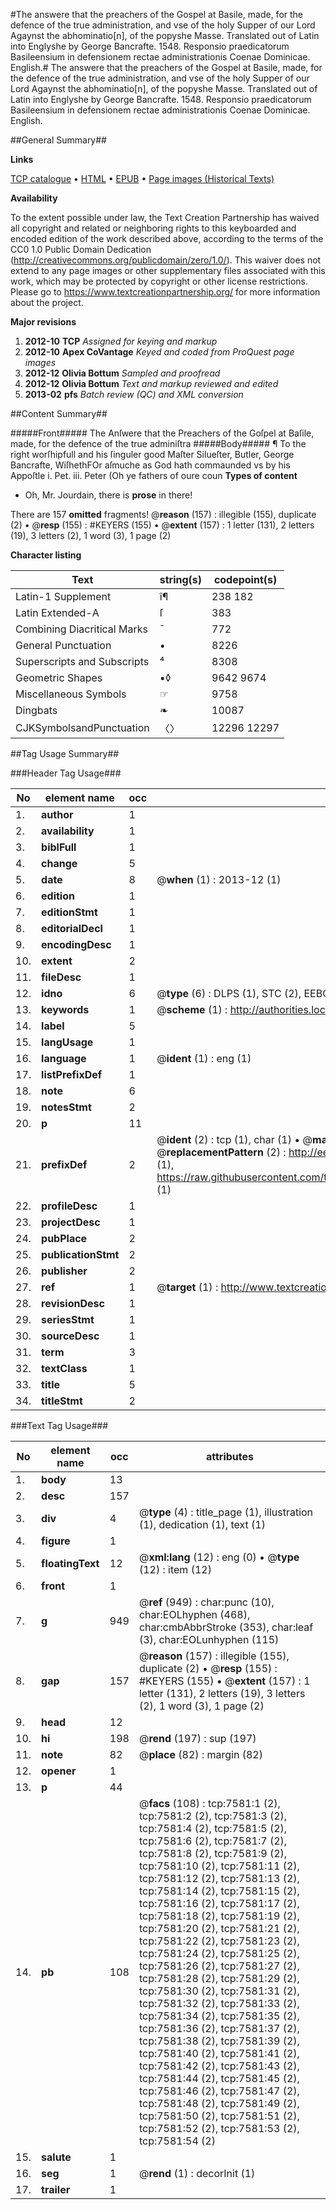 #The answere that the preachers of the Gospel at Basile, made, for the defence of the true administration, and vse of the holy Supper of our Lord Agaynst the abhominatio[n], of the popyshe Masse. Translated out of Latin into Englyshe by George Bancrafte. 1548. Responsio praedicatorum Basileensium in defensionem rectae administrationis Coenae Dominicae. English.#
The answere that the preachers of the Gospel at Basile, made, for the defence of the true administration, and vse of the holy Supper of our Lord Agaynst the abhominatio[n], of the popyshe Masse. Translated out of Latin into Englyshe by George Bancrafte. 1548.
Responsio praedicatorum Basileensium in defensionem rectae administrationis Coenae Dominicae. English.

##General Summary##

**Links**

[TCP catalogue](http://www.ota.ox.ac.uk/tcp/)  • 
[HTML](http://tei.it.ox.ac.uk/tcp/Texts-HTML/free/A05/A05294.html)  • 
[EPUB](http://tei.it.ox.ac.uk/tcp/Texts-EPUB/free/A05/A05294.epub) • 
[Page images (Historical Texts)](https://historicaltexts.jisc.ac.uk/eebo-99842885e)

**Availability**

To the extent possible under law, the Text Creation Partnership has waived all copyright and related or neighboring rights to this keyboarded and encoded edition of the work described above, according to the terms of the CC0 1.0 Public Domain Dedication (http://creativecommons.org/publicdomain/zero/1.0/). This waiver does not extend to any page images or other supplementary files associated with this work, which may be protected by copyright or other license restrictions. Please go to https://www.textcreationpartnership.org/ for more information about the project.

**Major revisions**

1. __2012-10__ __TCP__ *Assigned for keying and markup*
1. __2012-10__ __Apex CoVantage__ *Keyed and coded from ProQuest page images*
1. __2012-12__ __Olivia Bottum__ *Sampled and proofread*
1. __2012-12__ __Olivia Bottum__ *Text and markup reviewed and edited*
1. __2013-02__ __pfs__ *Batch review (QC) and XML conversion*

##Content Summary##

#####Front#####
The Anſwere that the Preachers of the Goſpel at Baſile, made, for the defence of the true adminiſtra
#####Body#####
¶ To the right worſhipfull and his ſinguler good Maſter Silueſter, Butler, George Bancrafte, WiſhethFOr aſmuche as God hath commaunded vs by his Appoſtle i. Pet. iii. Peter (Oh ye fathers of oure coun
**Types of content**

  * Oh, Mr. Jourdain, there is **prose** in there!

There are 157 **omitted** fragments! 
 @__reason__ (157) : illegible (155), duplicate (2)  •  @__resp__ (155) : #KEYERS (155)  •  @__extent__ (157) : 1 letter (131), 2 letters (19), 3 letters (2), 1 word (3), 1 page (2)

**Character listing**


|Text|string(s)|codepoint(s)|
|---|---|---|
|Latin-1 Supplement|î¶|238 182|
|Latin Extended-A|ſ|383|
|Combining             Diacritical Marks|̄|772|
|General Punctuation|•|8226|
|Superscripts             and Subscripts|⁴|8308|
|Geometric Shapes|▪◊|9642 9674|
|Miscellaneous Symbols|☞|9758|
|Dingbats|❧|10087|
|CJKSymbolsandPunctuation|〈〉|12296 12297|

##Tag Usage Summary##

###Header Tag Usage###

|No|element name|occ|attributes|
|---|---|---|---|
|1.|__author__|1||
|2.|__availability__|1||
|3.|__biblFull__|1||
|4.|__change__|5||
|5.|__date__|8| @__when__ (1) : 2013-12 (1)|
|6.|__edition__|1||
|7.|__editionStmt__|1||
|8.|__editorialDecl__|1||
|9.|__encodingDesc__|1||
|10.|__extent__|2||
|11.|__fileDesc__|1||
|12.|__idno__|6| @__type__ (6) : DLPS (1), STC (2), EEBO-CITATION (1), PROQUEST (1), VID (1)|
|13.|__keywords__|1| @__scheme__ (1) : http://authorities.loc.gov/ (1)|
|14.|__label__|5||
|15.|__langUsage__|1||
|16.|__language__|1| @__ident__ (1) : eng (1)|
|17.|__listPrefixDef__|1||
|18.|__note__|6||
|19.|__notesStmt__|2||
|20.|__p__|11||
|21.|__prefixDef__|2| @__ident__ (2) : tcp (1), char (1)  •  @__matchPattern__ (2) : ([0-9\-]+):([0-9IVX]+) (1), (.+) (1)  •  @__replacementPattern__ (2) : http://eebo.chadwyck.com/downloadtiff?vid=$1&page=$2 (1), https://raw.githubusercontent.com/textcreationpartnership/Texts/master/tcpchars.xml#$1 (1)|
|22.|__profileDesc__|1||
|23.|__projectDesc__|1||
|24.|__pubPlace__|2||
|25.|__publicationStmt__|2||
|26.|__publisher__|2||
|27.|__ref__|1| @__target__ (1) : http://www.textcreationpartnership.org/docs/. (1)|
|28.|__revisionDesc__|1||
|29.|__seriesStmt__|1||
|30.|__sourceDesc__|1||
|31.|__term__|3||
|32.|__textClass__|1||
|33.|__title__|5||
|34.|__titleStmt__|2||


###Text Tag Usage###

|No|element name|occ|attributes|
|---|---|---|---|
|1.|__body__|13||
|2.|__desc__|157||
|3.|__div__|4| @__type__ (4) : title_page (1), illustration (1), dedication (1), text (1)|
|4.|__figure__|1||
|5.|__floatingText__|12| @__xml:lang__ (12) : eng (0)  •  @__type__ (12) : item (12)|
|6.|__front__|1||
|7.|__g__|949| @__ref__ (949) : char:punc (10), char:EOLhyphen (468), char:cmbAbbrStroke (353), char:leaf (3), char:EOLunhyphen (115)|
|8.|__gap__|157| @__reason__ (157) : illegible (155), duplicate (2)  •  @__resp__ (155) : #KEYERS (155)  •  @__extent__ (157) : 1 letter (131), 2 letters (19), 3 letters (2), 1 word (3), 1 page (2)|
|9.|__head__|12||
|10.|__hi__|198| @__rend__ (197) : sup (197)|
|11.|__note__|82| @__place__ (82) : margin (82)|
|12.|__opener__|1||
|13.|__p__|44||
|14.|__pb__|108| @__facs__ (108) : tcp:7581:1 (2), tcp:7581:2 (2), tcp:7581:3 (2), tcp:7581:4 (2), tcp:7581:5 (2), tcp:7581:6 (2), tcp:7581:7 (2), tcp:7581:8 (2), tcp:7581:9 (2), tcp:7581:10 (2), tcp:7581:11 (2), tcp:7581:12 (2), tcp:7581:13 (2), tcp:7581:14 (2), tcp:7581:15 (2), tcp:7581:16 (2), tcp:7581:17 (2), tcp:7581:18 (2), tcp:7581:19 (2), tcp:7581:20 (2), tcp:7581:21 (2), tcp:7581:22 (2), tcp:7581:23 (2), tcp:7581:24 (2), tcp:7581:25 (2), tcp:7581:26 (2), tcp:7581:27 (2), tcp:7581:28 (2), tcp:7581:29 (2), tcp:7581:30 (2), tcp:7581:31 (2), tcp:7581:32 (2), tcp:7581:33 (2), tcp:7581:34 (2), tcp:7581:35 (2), tcp:7581:36 (2), tcp:7581:37 (2), tcp:7581:38 (2), tcp:7581:39 (2), tcp:7581:40 (2), tcp:7581:41 (2), tcp:7581:42 (2), tcp:7581:43 (2), tcp:7581:44 (2), tcp:7581:45 (2), tcp:7581:46 (2), tcp:7581:47 (2), tcp:7581:48 (2), tcp:7581:49 (2), tcp:7581:50 (2), tcp:7581:51 (2), tcp:7581:52 (2), tcp:7581:53 (2), tcp:7581:54 (2)|
|15.|__salute__|1||
|16.|__seg__|1| @__rend__ (1) : decorInit (1)|
|17.|__trailer__|1||
